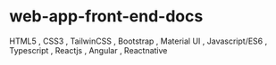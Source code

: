 # web-app-front-end-docs
HTML5 , CSS3 , TailwinCSS , Bootstrap , Material UI , Javascript/ES6 , Typescript , Reactjs , Angular , Reactnative
